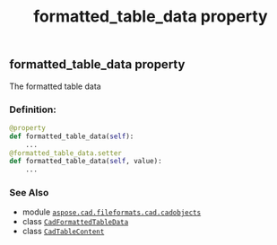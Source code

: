 ﻿---
title: formatted_table_data property
second_title: Aspose.CAD for Python via .NET API References
description: 
type: docs
weight: 120
url: /python-net/aspose.cad.fileformats.cad.cadobjects/cadtablecontent/formatted_table_data/
is_root: false
---

## formatted_table_data property


The formatted table data
### Definition:
```python
@property
def formatted_table_data(self):
    ...
@formatted_table_data.setter
def formatted_table_data(self, value):
    ...
```

### See Also
* module [`aspose.cad.fileformats.cad.cadobjects`](../../)
* class [`CadFormattedTableData`](/cad/python-net/aspose.cad.fileformats.cad.cadobjects.acadtable/cadformattedtabledata)
* class [`CadTableContent`](/cad/python-net/aspose.cad.fileformats.cad.cadobjects/cadtablecontent)
